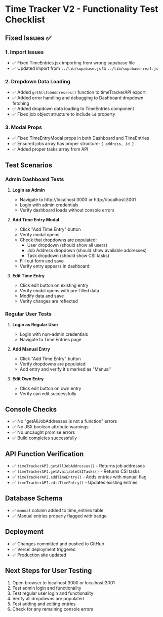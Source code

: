 # Time Tracker V2 - Functionality Test Checklist

## Fixed Issues ✅

### 1. Import Issues
- ✅ Fixed TimeEntries.jsx importing from wrong supabase file
- ✅ Updated import from `../lib/supabase.js` to `../lib/supabase-real.js`

### 2. Dropdown Data Loading
- ✅ Added `getAllJobAddresses()` function to timeTrackerAPI export
- ✅ Added error handling and debugging to Dashboard dropdown fetching
- ✅ Added dropdown data loading to TimeEntries component
- ✅ Fixed job object structure to include `id` property

### 3. Modal Props
- ✅ Fixed TimeEntryModal props in both Dashboard and TimeEntries
- ✅ Ensured jobs array has proper structure: `{ address, id }`
- ✅ Added proper tasks array from API

## Test Scenarios

### Admin Dashboard Tests
1. **Login as Admin**
   - Navigate to http://localhost:3000 or http://localhost:3001
   - Login with admin credentials
   - Verify dashboard loads without console errors

2. **Add Time Entry Modal**
   - Click "Add Time Entry" button
   - Verify modal opens
   - Check that dropdowns are populated:
     - User dropdown (should show all users)
     - Job Address dropdown (should show available addresses)
     - Task dropdown (should show CSI tasks)
   - Fill out form and save
   - Verify entry appears in dashboard

3. **Edit Time Entry**
   - Click edit button on existing entry
   - Verify modal opens with pre-filled data
   - Modify data and save
   - Verify changes are reflected

### Regular User Tests
1. **Login as Regular User**
   - Login with non-admin credentials
   - Navigate to Time Entries page

2. **Add Manual Entry**
   - Click "Add Time Entry" button
   - Verify dropdowns are populated
   - Add entry and verify it's marked as "Manual"

3. **Edit Own Entry**
   - Click edit button on own entry
   - Verify can edit successfully

## Console Checks
- ✅ No "getAllJobAddresses is not a function" errors
- ✅ No JSX boolean attribute warnings
- ✅ No uncaught promise errors
- ✅ Build completes successfully

## API Function Verification
- ✅ `timeTrackerAPI.getAllJobAddresses()` - Returns job addresses
- ✅ `timeTrackerAPI.getAvailableCSITasks()` - Returns CSI tasks
- ✅ `timeTrackerAPI.addTimeEntry()` - Adds entries with manual flag
- ✅ `timeTrackerAPI.editTimeEntry()` - Updates existing entries

## Database Schema
- ✅ `manual` column added to time_entries table
- ✅ Manual entries properly flagged with badge

## Deployment
- ✅ Changes committed and pushed to GitHub
- ✅ Vercel deployment triggered
- ✅ Production site updated

## Next Steps for User Testing
1. Open browser to localhost:3000 or localhost:3001
2. Test admin login and functionality
3. Test regular user login and functionality
4. Verify all dropdowns are populated
5. Test adding and editing entries
6. Check for any remaining console errors 